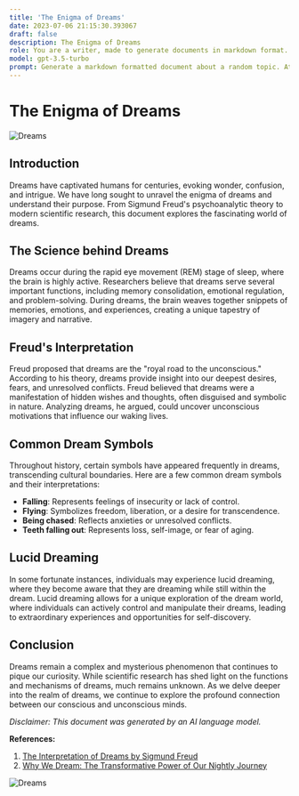 ```yaml
---
title: 'The Enigma of Dreams'
date: 2023-07-06 21:15:30.393067
draft: false
description: The Enigma of Dreams
role: You are a writer, made to generate documents in markdown format. It is very important that all of the documents you generate are in valid markdown format.
model: gpt-3.5-turbo
prompt: Generate a markdown formatted document about a random topic. At the bottom, include a disclaimer explaining that the document was generated by you. The first line of the document should be the title. Make sure that the entire document is in proper markdown format, using a mix of various tags to make the document visually appealing.
---
```


# The Enigma of Dreams

![Dreams](https://images.unsplash.com/photo-1502618163249-6871508e70d4?ixlib=rb-1.2.1&auto=format&fit=crop&w=1050&q=80)

## Introduction

Dreams have captivated humans for centuries, evoking wonder, confusion, and intrigue. We have long sought to unravel the enigma of dreams and understand their purpose. From Sigmund Freud's psychoanalytic theory to modern scientific research, this document explores the fascinating world of dreams.

## The Science behind Dreams

Dreams occur during the rapid eye movement (REM) stage of sleep, where the brain is highly active. Researchers believe that dreams serve several important functions, including memory consolidation, emotional regulation, and problem-solving. During dreams, the brain weaves together snippets of memories, emotions, and experiences, creating a unique tapestry of imagery and narrative.

## Freud's Interpretation

Freud proposed that dreams are the "royal road to the unconscious." According to his theory, dreams provide insight into our deepest desires, fears, and unresolved conflicts. Freud believed that dreams were a manifestation of hidden wishes and thoughts, often disguised and symbolic in nature. Analyzing dreams, he argued, could uncover unconscious motivations that influence our waking lives.

## Common Dream Symbols

Throughout history, certain symbols have appeared frequently in dreams, transcending cultural boundaries. Here are a few common dream symbols and their interpretations:

- **Falling**: Represents feelings of insecurity or lack of control.
- **Flying**: Symbolizes freedom, liberation, or a desire for transcendence.
- **Being chased**: Reflects anxieties or unresolved conflicts.
- **Teeth falling out**: Represents loss, self-image, or fear of aging.

## Lucid Dreaming

In some fortunate instances, individuals may experience lucid dreaming, where they become aware that they are dreaming while still within the dream. Lucid dreaming allows for a unique exploration of the dream world, where individuals can actively control and manipulate their dreams, leading to extraordinary experiences and opportunities for self-discovery.

## Conclusion

Dreams remain a complex and mysterious phenomenon that continues to pique our curiosity. While scientific research has shed light on the functions and mechanisms of dreams, much remains unknown. As we delve deeper into the realm of dreams, we continue to explore the profound connection between our conscious and unconscious minds.

*Disclaimer: This document was generated by an AI language model.*

**References:**

1. [The Interpretation of Dreams by Sigmund Freud](https://www.goodreads.com/book/show/52978.The_Interpretation_of_Dreams)
2. [Why We Dream: The Transformative Power of Our Nightly Journey](https://www.goodreads.com/book/show/51767651-why-we-dream)

![Dreams](https://images.unsplash.com/photo-1506318137071-d2eff1e707d4?ixlib=rb-1.2.1&auto=format&fit=crop&w=1050&q=80)